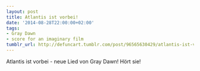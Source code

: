 ```yaml
---
layout: post
title: Atlantis ist vorbei!
date: '2014-08-28T22:00:00+02:00'
tags:
- Gray Dawn
- score for an imaginary film
tumblr_url: http://defuncart.tumblr.com/post/96565630429/atlantis-ist-vorbei-neue-lied-von-gray-dawn
---
```

Atlantis ist vorbei - neue Lied von Gray Dawn! Hört sie!
